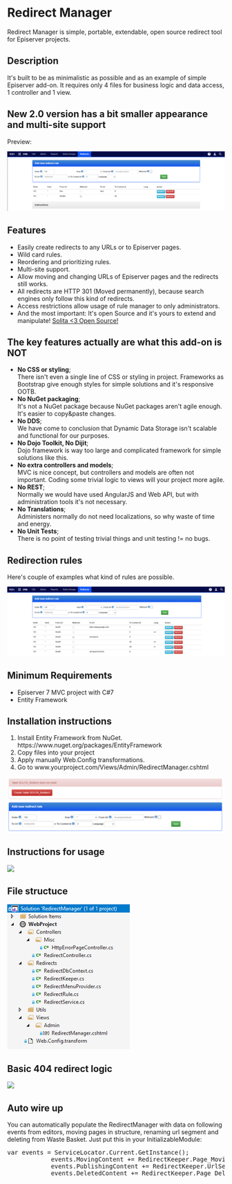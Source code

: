 <h1>Redirect Manager</h1>

<p>Redirect Manager is simple, portable, extendable, open source redirect tool for Episerver projects.</p>

<h2>Description</h2>
<p>It's built to be as minimalistic as possible and as an example of simple Episerver add-on. 
It requires only 4 files for business logic and data access, 1 controller and 1 view.</p>

<h2>New 2.0 version has a bit smaller appearance and multi-site support</h2>
<p>Preview:</p>
<p><img src="https://raw.githubusercontent.com/huilaaja/RedirectManager/master/images/redirect-manager-6.png" /></p>

<h2>Features</h2>
<ul>
	<li>Easily create redirects to any URLs or to Episerver pages.</li>
	<li>Wild card rules.</li>
	<li>Reordering and prioritizing rules.</li>
	<li>Multi-site support.</li>
	<li>Allow moving and changing URLs of Episerver pages and the redirects still works.</li>
	<li>All redirects are HTTP 301 (Moved permanently), because search engines only follow this kind of redirects.</li>
	<li>Access restrictions allow usage of rule manager to only administrators.</li>
	<li>And the most important: It's open Source and it's yours to extend and manipulate! <a href="https://github.com/solita" target="_blank">Solita &lt;3 Open Source!</a></li>
</ul>

<h2>The key features actually are what this add-on is NOT</h2>
<ul>
	<li><b>No CSS or styling</b>; <br/>There isn't even a single line of CSS or styling in project. 
		Frameworks as Bootstrap give enough styles for simple solutions and it's responsive OOTB.</li>
	<li><b>No NuGet packaging</b>; <br/>It's not a NuGet package because NuGet packages aren't agile enough. It's easier to copy&paste changes.</li>
	<li><b>No DDS</b>; <br/>We have come to conclusion that Dynamic Data Storage isn't scalable and functional for our purposes.</li>
	<li><b>No Dojo Toolkit, No Dijit</b>; <br/>Dojo framework is way too large and complicated framework for simple solutions like this.</li>
	<li><b>No extra controllers and models</b>; <br/>MVC is nice concept, but controllers and models are often not important.
		Coding some trivial logic to views will your project more agile.</li>
	<li><b>No REST</b>; <br/>Normally we would have used AngularJS and Web API, but with administration tools it's not necessary.</li>
	<li><b>No Translations</b>; <br/>Administers normally do not need localizations, so why waste of time and energy.</li>
	<li><b>No Unit Tests</b>; <br/>There is no point of testing trivial things and unit testing != no bugs.</li>
</ul>

<h2>Redirection rules</h2>
<p>Here's couple of examples what kind of rules are possible.</p>
<p><img src="https://raw.githubusercontent.com/huilaaja/RedirectManager/master/images/redirect-manager-2.png" /></p>


<h2>Minimum Requirements</h2>
<ul>
	<li>Episerver 7 MVC project with C#7</li>
	<li>Entity Framework</li>
</ul>

<h2>Installation instructions</h2>
<ol>
	<li>Install Entity Framework from NuGet.<br/>
   https://www.nuget.org/packages/EntityFramework</li>
	<li>Copy files into your project</li>
	<li>Apply manually Web.Config transformations.</li>
	<li>Go to www.yourproject.com/Views/Admin/RedirectManager.cshtml</li>
</ol>
<p><img src="https://raw.githubusercontent.com/huilaaja/RedirectManager/master/images/redirect-manager-1.png" /></p>


<h2>Instructions for usage</h2>
<p><img src="https://raw.githubusercontent.com/huilaaja/RedirectManager/master/images/redirect-manager-3.png" /></p>

<h2>File structuce</h2>
<p><img src="https://raw.githubusercontent.com/huilaaja/RedirectManager/master/images/redirect-manager-4.png" /></p>

<h2>Basic 404 redirect logic</h2>
<p><img src="https://raw.githubusercontent.com/huilaaja/RedirectManager/master/images/redirect-manager-5.png" /></p>

<h2>Auto wire up</h2>
<p>You can automatically populate the RedirectManager with data on following events from editors, moving pages in structure, renaming url segment and deleting from Waste Basket. Just put this in your InitializableModule: <br/>
  <pre>var events = ServiceLocator.Current.GetInstance<IContentEvents>();
            events.MovingContent += RedirectKeeper.Page_Moving;
            events.PublishingContent += RedirectKeeper.UrlSegment_Changed;
            events.DeletedContent += RedirectKeeper.Page_Deleted;</pre>
</p>